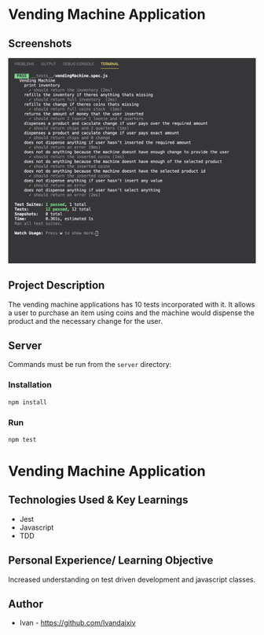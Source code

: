 # Vending Machine Application

## Screenshots

![screenshot 1](./screenshots/screenshot.png)

## Project Description

The vending machine applications has 10 tests incorporated with it. It allows a user to purchase an item using coins and the machine would dispense the product and the necessary change for the user.

## Server

Commands must be run from the `server` directory:

### Installation

```bash
npm install
```

### Run

```bash
npm test
```

# Vending Machine Application

## Technologies Used & Key Learnings

- Jest
- Javascript
- TDD

## Personal Experience/ Learning Objective

Increased understanding on test driven development and javascript classes.

## Author

- Ivan - https://github.com/Ivandaixiv
